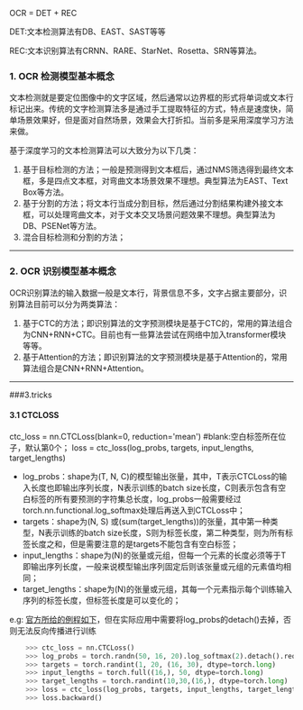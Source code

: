 OCR = DET + REC

DET:文本检测算法有DB、EAST、SAST等等

REC:文本识别算法有CRNN、RARE、StarNet、Rosetta、SRN等算法。

### 1. OCR 检测模型基本概念

文本检测就是要定位图像中的文字区域，然后通常以边界框的形式将单词或文本行标记出来。传统的文字检测算法多是通过手工提取特征的方式，特点是速度快，简单场景效果好，但是面对自然场景，效果会大打折扣。当前多是采用深度学习方法来做。

基于深度学习的文本检测算法可以大致分为以下几类：
1. 基于目标检测的方法；一般是预测得到文本框后，通过NMS筛选得到最终文本框，多是四点文本框，对弯曲文本场景效果不理想。典型算法为EAST、Text Box等方法。
2. 基于分割的方法；将文本行当成分割目标，然后通过分割结果构建外接文本框，可以处理弯曲文本，对于文本交叉场景问题效果不理想。典型算法为DB、PSENet等方法。
3. 混合目标检测和分割的方法；

---
### 2. OCR 识别模型基本概念

OCR识别算法的输入数据一般是文本行，背景信息不多，文字占据主要部分，识别算法目前可以分为两类算法：
1. 基于CTC的方法；即识别算法的文字预测模块是基于CTC的，常用的算法组合为CNN+RNN+CTC。目前也有一些算法尝试在网络中加入transformer模块等等。
2. 基于Attention的方法；即识别算法的文字预测模块是基于Attention的，常用算法组合是CNN+RNN+Attention。

---

###3.tricks

#### 3.1 CTCLOSS
ctc_loss = nn.CTCLoss(blank=0, reduction='mean') #blank:空白标签所在位子，默认第0个；
loss = ctc_loss(log_probs, targets, input_lengths, target_lengths)

- log_probs：shape为(T, N, C)的模型输出张量，其中，T表示CTCLoss的输入长度也即输出序列长度，N表示训练的batch size长度，C则表示包含有空白标签的所有要预测的字符集总长度，log_probs一般需要经过torch.nn.functional.log_softmax处理后再送入到CTCLoss中；
- targets：shape为(N, S) 或(sum(target_lengths))的张量，其中第一种类型，N表示训练的batch size长度，S则为标签长度，第二种类型，则为所有标签长度之和，但是需要注意的是targets不能包含有空白标签；
- input_lengths：shape为(N)的张量或元组，但每一个元素的长度必须等于T即输出序列长度，一般来说模型输出序列固定后则该张量或元组的元素值均相同；
- target_lengths：shape为(N)的张量或元组，其每一个元素指示每个训练输入序列的标签长度，但标签长度是可以变化的；

e.g: [官方所给的例程如下](../others/e.g./ctc_loss_e.g.py)，但在实际应用中需要将log_probs的detach()去掉，否则无法反向传播进行训练
```python
    >>> ctc_loss = nn.CTCLoss()
    >>> log_probs = torch.randn(50, 16, 20).log_softmax(2).detach().requires_grad_()
    >>> targets = torch.randint(1, 20, (16, 30), dtype=torch.long)
    >>> input_lengths = torch.full((16,), 50, dtype=torch.long)
    >>> target_lengths = torch.randint(10,30,(16,), dtype=torch.long)
    >>> loss = ctc_loss(log_probs, targets, input_lengths, target_lengths)
    >>> loss.backward()
```